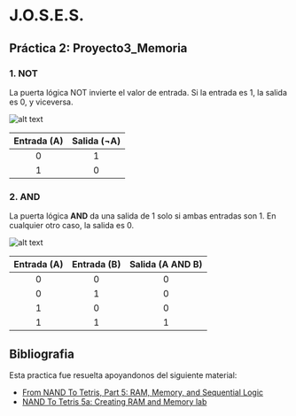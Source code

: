 # J.O.S.E.S.
## Práctica 2: Proyecto3_Memoria

### 1. **NOT**
La puerta lógica NOT invierte el valor de entrada. Si la entrada es 1, la salida es 0, y viceversa.

![alt text](https://github.com/juanramirezuis/J_O_S_E_S/blob/main/Practica1_Logica_Booleana/Imagenes/Not.JPG?raw=true)

| Entrada (A) | Salida (¬A) |
|:-----------:|:-----------:|
|      0      |      1      |
|      1      |      0      |

### 2. **AND**
La puerta lógica **AND** da una salida de 1 solo si ambas entradas son 1. En cualquier otro caso, la salida es 0.

![alt text](https://github.com/juanramirezuis/J_O_S_E_S/blob/main/Practica1_Logica_Booleana/Imagenes/AND.png?raw=true)

| Entrada (A) | Entrada (B) | Salida (A AND B) |
|:-----------:|:-----------:|:----------------:|
|      0      |      0      |        0         |
|      0      |      1      |        0         |
|      1      |      0      |        0         |
|      1      |      1      |        1         |

## Bibliografia
Esta practica fue resuelta apoyandonos del siguiente material:
 - [From NAND To Tetris, Part 5: RAM, Memory, and Sequential Logic](https://www.youtube.com/watch?v=3xIQDyutc2Y&list=PLu6SHDdOToSdD4-c9nZX2Qu3ZXnNFocOH&index=8)
 - [NAND To Tetris 5a: Creating RAM and Memory lab](https://www.youtube.com/watch?v=lo54MEu7u9A&list=PLu6SHDdOToSdD4-c9nZX2Qu3ZXnNFocOH&index=9)
